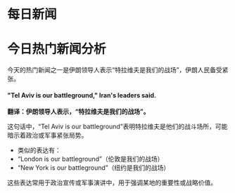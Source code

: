 # 每日新闻

# 今日热门新闻分析

今天的热门新闻之一是伊朗领导人表示“特拉维夫是我们的战场”，伊朗人民备受紧张。

#### "Tel Aviv is our battleground," Iran's leaders said.

**翻译：伊朗领导人表示，“特拉维夫是我们的战场”。**

这句话中，“Tel Aviv is our battleground”表明特拉维夫是他们的战斗场所，可能暗示着政治或军事紧张局势。

- 类似的表达有：
- “London is our battleground”（伦敦是我们的战场）
- “New York is our battleground”（纽约是我们的战场）

这些表达常用于政治宣传或军事演讲中，用于强调某地的重要性或战略价值。
